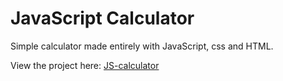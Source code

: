 # JavaScript Calculator

Simple calculator made entirely with JavaScript, css and HTML.

View the project here: [JS-calculator](https://poonamthorup.github.io/js-calculator/) 
